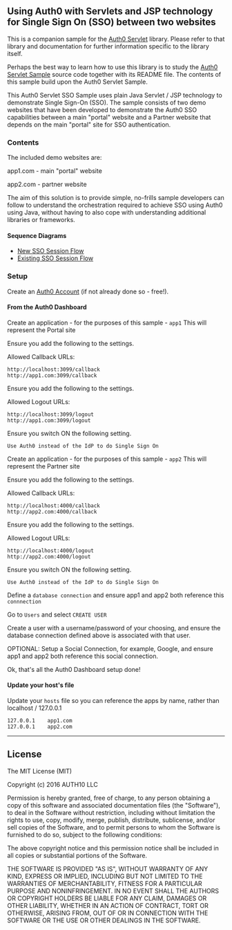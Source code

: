 ## Using Auth0 with Servlets and JSP technology for Single Sign On (SSO) between two websites

This is a companion sample for the [Auth0 Servlet](https://github.com/auth0/auth0-servlet) library.
Please refer to that library and documentation for further information specific to the library itself.

Perhaps the best way to learn how to use this library is to study the [Auth0 Servlet Sample](https://github.com/auth0-samples/auth0-servlet-sample) source code together with its README file. The contents of this sample build upon the Auth0 Servlet Sample.

This Auth0 Servlet SSO Sample uses plain Java Servlet / JSP technology to demonstrate Single Sign-On (SSO). The sample consists of two demo websites that have been developed to demonstrate the Auth0 SSO capabilities between a main "portal" website and a Partner website that depends on the main "portal" site for SSO authentication.

### Contents

The included demo websites are:

app1.com - main "portal" website

app2.com - partner website

The aim of this solution is to provide simple, no-frills sample developers can follow to understand the orchestration
required to achieve SSO using Auth0 using Java, without having to also cope with understanding additional libraries or frameworks.

#### Sequence Diagrams

* [New SSO Session Flow](sequence-diagrams/new-sso-session.md)
* [Existing SSO Session Flow](sequence-diagrams/existing-sso-session.md)


### Setup

Create an [Auth0 Account](https://auth0.com) (if not already done so - free!).


#### From the Auth0 Dashboard

Create an application - for the purposes of this sample - `app1`
This will represent the Portal site

Ensure you add the following to the settings.

Allowed Callback URLs:

```
http://localhost:3099/callback
http://app1.com:3099/callback
```

Ensure you add the following to the settings.

Allowed Logout URLs:

```
http://localhost:3099/logout
http://app1.com:3099/logout
```

Ensure you switch ON the following setting.

`Use Auth0 instead of the IdP to do Single Sign On`



Create an application - for the purposes of this sample - `app2`
This will represent the Partner site

Ensure you add the following to the settings.

Allowed Callback URLs:

```
http://localhost:4000/callback
http://app2.com:4000/callback
```

Ensure you add the following to the settings.

Allowed Logout URLs:

```
http://localhost:4000/logout
http://app2.com:4000/logout
```

Ensure you switch ON the following setting.

`Use Auth0 instead of the IdP to do Single Sign On`


Define a `database connection` and ensure app1 and app2 both reference this `connnection`


Go to `Users` and select `CREATE USER`

Create a user with a username/password of your choosing, and ensure the database connection defined above is
associated with that user.

OPTIONAL: Setup a Social Connection, for example, Google, and ensure app1 and app2 both reference this social connection.


Ok, that's all the Auth0 Dashboard setup done!


#### Update your host's file

Update your `hosts` file so you can reference the apps by name, rather than localhost / 127.0.0.1

```
127.0.0.1    app1.com
127.0.0.1    app2.com
```


---

## License

The MIT License (MIT)

Copyright (c) 2016 AUTH10 LLC

Permission is hereby granted, free of charge, to any person obtaining a copy
of this software and associated documentation files (the "Software"), to deal
in the Software without restriction, including without limitation the rights
to use, copy, modify, merge, publish, distribute, sublicense, and/or sell
copies of the Software, and to permit persons to whom the Software is
furnished to do so, subject to the following conditions:

The above copyright notice and this permission notice shall be included in
all copies or substantial portions of the Software.

THE SOFTWARE IS PROVIDED "AS IS", WITHOUT WARRANTY OF ANY KIND, EXPRESS OR
IMPLIED, INCLUDING BUT NOT LIMITED TO THE WARRANTIES OF MERCHANTABILITY,
FITNESS FOR A PARTICULAR PURPOSE AND NONINFRINGEMENT. IN NO EVENT SHALL THE
AUTHORS OR COPYRIGHT HOLDERS BE LIABLE FOR ANY CLAIM, DAMAGES OR OTHER
LIABILITY, WHETHER IN AN ACTION OF CONTRACT, TORT OR OTHERWISE, ARISING FROM,
OUT OF OR IN CONNECTION WITH THE SOFTWARE OR THE USE OR OTHER DEALINGS IN
THE SOFTWARE.
